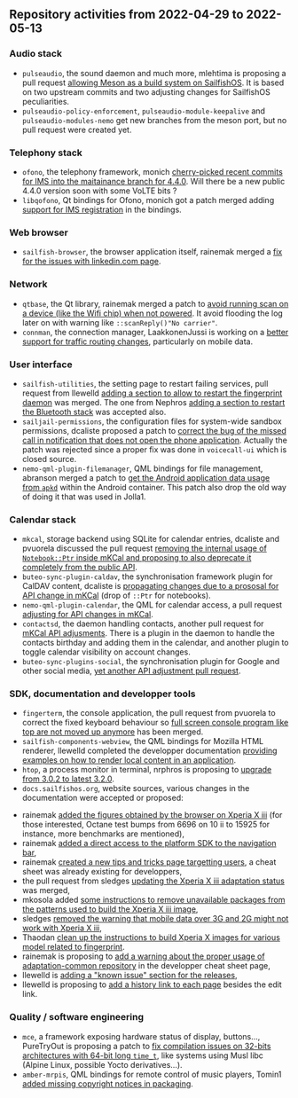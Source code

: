 Repository activities from 2022-04-29 to 2022-05-13
---------------------------------------------------

### Audio stack

* `pulseaudio`, the sound daemon and much more, mlehtima is proposing a pull request [allowing Meson as a build system on SailfishOS](https://github.com/sailfishos/pulseaudio/pull/5). It is based on two upstream commits and two adjusting changes for SailfishOS peculiarities.
* `pulseaudio-policy-enforcement`, `pulseaudio-module-keepalive` and `pulseaudio-modules-nemo` get new branches from the meson port, but no pull request were created yet.

### Telephony stack

* `ofono`, the telephony framework, monich [cherry-picked recent commits for IMS into the maitainance branch for 4.4.0](https://github.com/sailfishos/ofono/pull/34). Will there be a new public 4.4.0 version soon with some VoLTE bits ?
* `libqofono`, Qt bindings for Ofono, monich got a patch merged adding [support for IMS registration](https://github.com/sailfishos/libqofono/pull/9) in the bindings.

### Web browser

* `sailfish-browser`, the browser application itself, rainemak merged a [fix for the issues with linkedin.com page](https://github.com/sailfishos/sailfish-browser/pull/998).

### Network

* `qtbase`, the Qt library, rainemak merged a patch to [avoid running scan on a device (like the Wifi chip) when not powered](https://github.com/sailfishos/qtbase/pull/10). It avoid flooding the log later on with warning like `::scanReply()"No carrier"`.
* `connman`, the connection manager, LaakkonenJussi is working on a [better support for traffic routing changes](https://github.com/sailfishos/connman/pull/29), particularly on mobile data.

### User interface

* `sailfish-utilities`, the setting page to restart failing services, pull request from llewelld [adding a section to allow to restart the fingerprint daemon](https://github.com/sailfishos/sailfish-utilities/pull/62) was merged. The one from Nephros [adding a section to restart the Bluetooth stack](https://github.com/sailfishos/sailfish-utilities/pull/54) was accepted also.
* `sailjail-permissions`, the configuration files for system-wide sandbox permissions, dcaliste proposed a patch to [correct the bug of the missed call in notification that does not open the phone application](https://github.com/sailfishos/sailjail-permissions/pull/124). Actually the patch was rejected since a proper fix was done in `voicecall-ui` which is closed source.
* `nemo-qml-plugin-filemanager`, QML bindings for file management, abranson merged a patch to [get the Android application data usage from `apkd`](https://github.com/sailfishos/nemo-qml-plugin-filemanager/pull/4) within the Android container. This patch also drop the old way of doing it that was used in Jolla1.

### Calendar stack

* `mkcal`, storage backend using SQLite for calendar entries, dcaliste and pvuorela discussed the pull request [removing the internal usage of `Notebook::Ptr` inside mKCal and proposing to also deprecate it completely from the public API](https://github.com/sailfishos/mkcal/pull/30).
* `buteo-sync-plugin-caldav`, the synchronisation framework plugin for CalDAV content, dcaliste is [propagating changes due to a prososal for API change in mKCal](https://github.com/sailfishos/buteo-sync-plugin-caldav/pull/11) (drop of `::Ptr` for notebooks).
* `nemo-qml-plugin-calendar`, the QML for calendar access, a pull request [adjusting for API changes in mKCal](https://github.com/sailfishos/nemo-qml-plugin-calendar/pull/37).
* `contactsd`, the daemon handling contacts, another pull request for [mKCal API adjusments](https://github.com/sailfishos/contactsd/pull/3). There is a plugin in the daemon to handle the contacts birthday and adding them in the calendar, and another plugin to toggle calendar visibility on account changes.
* `buteo-sync-plugins-social`, the synchronisation plugin for Google and other social media, [yet another API adjustment pull request](https://github.com/sailfishos/buteo-sync-plugins-social/pull/5).


### SDK, documentation and developper tools

* `fingerterm`, the console application, the pull request from pvuorela to correct the fixed keyboard behaviour so [full screen console program like top are not moved up anymore](https://github.com/sailfishos/fingerterm/pull/4) has been merged.
* `sailfish-components-webview`, the QML bindings for Mozilla HTML renderer, llewelld completed the developper documentation [providing examples on how to render local content in an application](https://github.com/sailfishos/sailfish-components-webview/pull/159).
* `htop`, a process monitor in terminal, nrphros is proposing to [upgrade from 3.0.2 to latest 3.2.0](https://github.com/sailfishos/htop/pull/2).
* `docs.sailfishos.org`, website sources, various changes in the documentation were accepted or proposed:
 - rainemak [added the figures obtained by the browser on Xperia X iii](https://github.com/sailfishos/docs.sailfishos.org/pull/74) (for those interested, Octane test bumps from 6696 on 10 ii to 15925 for instance, more benchmarks are mentioned),
 - rainemak [added a direct access to the platform SDK to the navigation bar](https://github.com/sailfishos/docs.sailfishos.org/pull/76),
 - rainemak [created a new tips and tricks page targetting users](https://github.com/sailfishos/docs.sailfishos.org/pull/77), a cheat sheet was already existing for developpers,
 - the pull request from sledges [updating the Xperia X iii adaptation status](https://github.com/sailfishos/docs.sailfishos.org/pull/73) was merged,
 - mkosola added [some instructions to remove unavailable packages from the patterns used to build the Xperia X iii image](https://github.com/sailfishos/docs.sailfishos.org/pull/79),
 - sledges [removed the warning that mobile data over 3G and 2G might not work with Xperia X iii](https://github.com/sailfishos/docs.sailfishos.org/pull/80),
 - Thaodan [clean up the instructions to build Xperia X images for various model related to fingerprint](https://github.com/sailfishos/docs.sailfishos.org/pull/81).
 - rainemak is proposing to [add a warning about the proper usage of adaptation-common repository](https://github.com/sailfishos/docs.sailfishos.org/pull/83) in the developper cheat sheet page,
 - llewelld is [adding a "known issue" section for the releases](https://github.com/sailfishos/docs.sailfishos.org/pull/82),
 - llewelld is proposing to [add a history link to each page](https://github.com/sailfishos/docs.sailfishos.org/pull/78) besides the edit link.

### Quality / software engineering

* `mce`, a framework exposing hardware status of display, buttons…, PureTryOut is proposing a patch to [fix compilation issues on 32-bits architectures with 64-bit long `time_t`](https://github.com/sailfishos/mce/pull/12), like systems using Musl libc (Alpine Linux, possible Yocto derivatives…).
* `amber-mrpis`, QML bindings for remote control of music players, Tomin1 [added missing copyright notices in packaging](https://github.com/sailfishos/amber-mpris/pull/11).